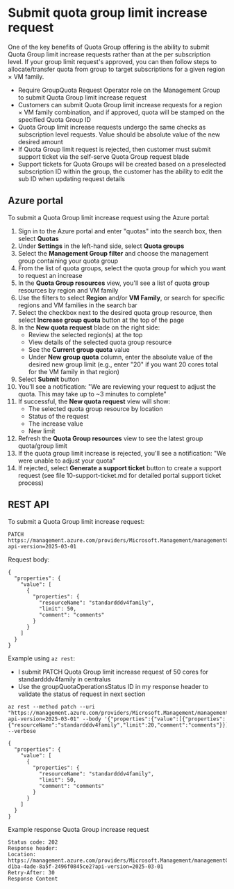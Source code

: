 # Submit quota group limit increase request

One of the key benefits of Quota Group offering is the ability to submit Quota Group limit increase requests rather than at the per subscription level. If your group limit request's approved, you can then follow steps to allocate/transfer quota from group to target subscriptions for a given region × VM family.

- Require GroupQuota Request Operator role on the Management Group to submit Quota Group limit increase request
- Customers can submit Quota Group limit increase requests for a region × VM family combination, and if approved, quota will be stamped on the specified Quota Group ID
- Quota Group limit increase requests undergo the same checks as subscription level requests. Value should be absolute value of the new desired amount
- If Quota Group limit request is rejected, then customer must submit support ticket via the self-serve Quota Group request blade
- Support tickets for Quota Groups will be created based on a preselected subscription ID within the group, the customer has the ability to edit the sub ID when updating request details

## Azure portal

To submit a Quota Group limit increase request using the Azure portal:

1. Sign in to the Azure portal and enter "quotas" into the search box, then select **Quotas**
2. Under **Settings** in the left-hand side, select **Quota groups**
3. Select the **Management Group filter** and choose the management group containing your quota group
4. From the list of quota groups, select the quota group for which you want to request an increase
5. In the **Quota Group resources** view, you'll see a list of quota group resources by region and VM family
6. Use the filters to select **Region** and/or **VM Family**, or search for specific regions and VM families in the search bar
7. Select the checkbox next to the desired quota group resource, then select **Increase group quota** button at the top of the page
8. In the **New quota request** blade on the right side:
   - Review the selected region(s) at the top
   - View details of the selected quota group resource
   - See the **Current group quota** value
   - Under **New group quota** column, enter the absolute value of the desired new group limit (e.g., enter "20" if you want 20 cores total for the VM family in that region)
9. Select **Submit** button
10. You'll see a notification: "We are reviewing your request to adjust the quota. This may take up to ~3 minutes to complete"
11. If successful, the **New quota request** view will show:
    - The selected quota group resource by location
    - Status of the request
    - The increase value
    - New limit
12. Refresh the **Quota Group resources** view to see the latest group quota/group limit
13. If the quota group limit increase is rejected, you'll see a notification: "We were unable to adjust your quota"
14. If rejected, select **Generate a support ticket** button to create a support request (see file 10-support-ticket.md for detailed portal support ticket process)

## REST API

To submit a Quota Group limit increase request:

```
PATCH https://management.azure.com/providers/Microsoft.Management/managementGroups/{managementGroupId}/providers/Microsoft.Quota/groupQuotas/{groupquota}/resourceProviders/Microsoft.Compute/groupQuotaLimits/{location}?api-version=2025-03-01
```

Request body:

```
{
  "properties": {
    "value": [
      {
        "properties": {
          "resourceName": "standardddv4family",
          "limit": 50,
          "comment": "comments"
        }
      }
    ]
  }
}
```

Example using `az rest`:

- I submit PATCH Quota Group limit increase request of 50 cores for standardddv4family in centralus
- Use the groupQuotaOperationsStatus ID in my response header to validate the status of request in next section

```
az rest --method patch --uri "https://management.azure.com/providers/Microsoft.Management/managementGroups/{managementGroupId}/providers/Microsoft.Quota/groupQuotas/{groupquota}/resourceProviders/Microsoft.Compute/groupQuotaLimits/centralus?api-version=2025-03-01" --body '{"properties":{"value":[{"properties":{"resourceName":"standardddv4family","limit":20,"comment":"comments"}}]}}' --verbose
```

```
{
  "properties": {
    "value": [
      {
        "properties": {
          "resourceName": "standardddv4family",
          "limit": 50,
          "comment": "comments"
        }
      }
    ]
  }
}
```

Example response Quota Group increase request

```
Status code: 202
Response header:
Location: https://management.azure.com/providers/Microsoft.Management/managementGroups/{managementGroupId}/providers/Microsoft.Quota/groupQuotas/{groupquota}/groupQuotaOperationsStatus/6c1cdfb8-d1ba-4ade-8a5f-2496f0845ce2?api-version=2025-03-01
Retry-After: 30 
Response Content
```
